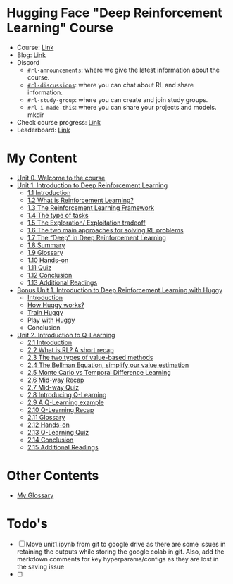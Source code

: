 # Hugging Face "Deep Reinforcement Learning" Course

- Course: [Link](https://huggingface.co/learn/deep-rl-course/unit0/introduction)
- Blog: [Link](https://discuss.huggingface.co/)
- Discord
  - `#rl-announcements`: where we give the latest information about the course.
  - [`#rl-discussions`]((https://discord.com/channels/879548962464493619/915190889243103282)): where you can chat about RL and share information.
  - `#rl-study-group`: where you can create and join study groups.
  - `#rl-i-made-this`: where you can share your projects and models.
mkdir 
- Check course progress: [Link](https://huggingface.co/spaces/ThomasSimonini/Check-my-progress-Deep-RL-Course)
- Leaderboard: [Link](https://huggingface.co/spaces/huggingface-projects/Deep-Reinforcement-Learning-Leaderboard)
# My Content
- [Unit 0. Welcome to the course](./0-Welcome-to-the-course/)
- [Unit 1. Introduction to Deep Reinforcement Learning](./1-Introduction-to-Deep-Reinforcement-Learning/)
  - [1.1 Introduction](./1-Introduction-to-Deep-Reinforcement-Learning/1.1%20to%201.9.ipynb)
  - [1.2 What is Reinforcement Learning?](./1-Introduction-to-Deep-Reinforcement-Learning/1.1%20to%201.9.ipynb)
  - [1.3 The Reinforcement Learning Framework](./1-Introduction-to-Deep-Reinforcement-Learning/1.1%20to%201.9.ipynb)
  - [1.4  The type of tasks](./1-Introduction-to-Deep-Reinforcement-Learning/1.1%20to%201.9.ipynb)
  - [1.5  The Exploration/ Exploitation tradeoff](./1-Introduction-to-Deep-Reinforcement-Learning/1.1%20to%201.9.ipynb)
  - [1.6  The two main approaches for solving RL problems](./1-Introduction-to-Deep-Reinforcement-Learning/1.1%20to%201.9.ipynb)
  - [1.7  The “Deep” in Deep Reinforcement Learning](./1-Introduction-to-Deep-Reinforcement-Learning/1.1%20to%201.9.ipynb)
  - [1.8 Summary](./1-Introduction-to-Deep-Reinforcement-Learning/1.1%20to%201.9.ipynb)
  - [1.9 Glossary](./1-Introduction-to-Deep-Reinforcement-Learning/1.1%20to%201.9.ipynb)
  - [1.10 Hands-on](./1-Introduction-to-Deep-Reinforcement-Learning/1.1%20to%201.9.ipynb)
  - [1.11 Quiz](./1-Introduction-to-Deep-Reinforcement-Learning/1.11-Quiz.pdf)
  - [1.12 Conclusion](./1-Introduction-to-Deep-Reinforcement-Learning/1.1%20to%201.9.ipynb)
  - [1.13  Additional Readings](./1-Introduction-to-Deep-Reinforcement-Learning/1.1%20to%201.9.ipynb)
- [Bonus Unit 1. Introduction to Deep Reinforcement Learning with Huggy](./Bonus-1-Introduction-to-Deep-Reinforcement-Learning-with-Huggy/)
  - [Introduction](./Bonus-1-Introduction-to-Deep-Reinforcement-Learning-with-Huggy/Bonus.ipynb)
  - [How Huggy works?](./Bonus-1-Introduction-to-Deep-Reinforcement-Learning-with-Huggy/Bonus-1.1-1.2.ipynb)
  - [Train Huggy](./Bonus-1-Introduction-to-Deep-Reinforcement-Learning-with-Huggy/Bonus.ipynb)
  - [Play with Huggy](./Bonus-1-Introduction-to-Deep-Reinforcement-Learning-with-Huggy/Bonus.ipynb)
  - Conclusion
- [Unit 2. Introduction to Q-Learning](./2-Introduction-to-Q-Learning/)
  - [2.1 Introduction]()
  - [2.2 What is RL? A short recap]()
  - [2.3 The two types of value-based methods]()
  - [2.4 The Bellman Equation, simplify our value estimation]()
  - [2.5 Monte Carlo vs Temporal Difference Learning]()
  - [2.6 Mid-way Recap]()
  - [2.7 Mid-way Quiz]()
  - [2.8 Introducing Q-Learning]()
  - [2.9 A Q-Learning example]()
  - [2.10 Q-Learning Recap]()
  - [2.11 Glossary]()
  - [2.12 Hands-on]()
  - [2.13 Q-Learning Quiz]()
  - [2.14 Conclusion]()
  - [2.15 Additional Readings]()

# Other Contents
- [My Glossary]()

# Todo's
- [ ]  Move unit1.ipynb from git to google drive as there are some issues in retaining the outputs while storing the google colab in git. Also, add the markdown comments for key hyperparams/configs as they are lost in the saving issue
- [ ]  